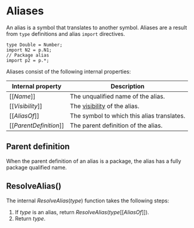 # Aliases

An alias is a symbol that translates to another symbol. Aliases are a result from `type` definitions and alias `import` directives.

```
type Double = Number;
import N2 = p.N1;
// Package alias
import p2 = p.*;
```

Aliases consist of the following internal properties:

| Internal property | Description |
| ----------------- | ----------- |
| \[\[*Name*\]\] | The unqualified name of the alias. |
| \[\[*Visibility*\]\] | The [visibility](visibility.md) of the alias. |
| \[\[*AliasOf*\]\] | The symbol to which this alias translates. |
| \[\[*ParentDefinition*\]\] | The parent definition of the alias. |

## Parent definition

When the parent definition of an alias is a package, the alias has a fully package qualified name.

## ResolveAlias()

The internal *ResolveAlias*(*type*) function takes the following steps:

1. If *type* is an alias, return *ResolveAlias*(*type*\[\[*AliasOf*\]\]).
2. Return *type*.